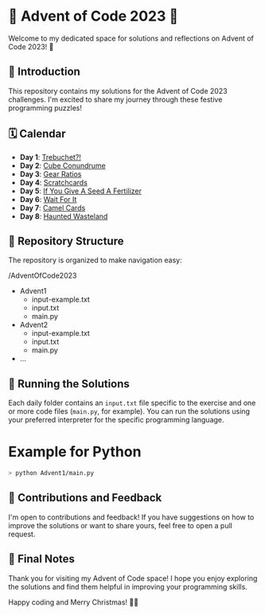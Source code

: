 # 🎄 Advent of Code 2023 🎅

Welcome to my dedicated space for solutions and reflections on Advent of Code 2023! 🌟

## 🚀 Introduction

This repository contains my solutions for the Advent of Code 2023 challenges. I'm excited to share my journey through these festive programming puzzles!

## 🗓️ Calendar

- **Day 1**: [Trebuchet?!](https://adventofcode.com/2023/day/1)
- **Day 2**: [Cube Conundrume](https://adventofcode.com/2023/day/2)
- **Day 3**: [Gear Ratios](https://adventofcode.com/2023/day/3)
- **Day 4**: [Scratchcards](https://adventofcode.com/2023/day/4)
- **Day 5**: [If You Give A Seed A Fertilizer](https://adventofcode.com/2023/day/5)
- **Day 6**: [Wait For It](https://adventofcode.com/2023/day/6)
- **Day 7**: [Camel Cards](https://adventofcode.com/2023/day/7)
- **Day 8**: [Haunted Wasteland](https://adventofcode.com/2023/day/8)
<!--
- **Day 9**: [Wait For It](https://adventofcode.com/2023/day/9)
- **Day 10**: [Wait For It](https://adventofcode.com/2023/day/10)
- **Day 11**: [Wait For It](https://adventofcode.com/2023/day/11)
- **Day 12**: [Wait For It](https://adventofcode.com/2023/day/12)
- **Day 13**: [Wait For It](https://adventofcode.com/2023/day/13)
- **Day 14**: [Wait For It](https://adventofcode.com/2023/day/14)
- **Day 15**: [Wait For It](https://adventofcode.com/2023/day/15)
- **Day 16**: [Wait For It](https://adventofcode.com/2023/day/16)
- **Day 17**: [Wait For It](https://adventofcode.com/2023/day/17)
- **Day 18**: [Wait For It](https://adventofcode.com/2023/day/18)
- **Day 19**: [Wait For It](https://adventofcode.com/2023/day/19)
- **Day 20**: [Wait For It](https://adventofcode.com/2023/day/20)
- **Day 21**: [Wait For It](https://adventofcode.com/2023/day/21)
- **Day 22**: [Wait For It](https://adventofcode.com/2023/day/22)
- **Day 23**: [Wait For It](https://adventofcode.com/2023/day/23)
- **Day 24**: [Wait For It](https://adventofcode.com/2023/day/24)
- **Day 25**: [Wait For It](https://adventofcode.com/2023/day/25)
 -->
## 📂 Repository Structure

The repository is organized to make navigation easy:

/AdventOfCode2023

- Advent1
  - input-example.txt
  - input.txt
  - main.py
- Advent2
  - input-example.txt
  - input.txt
  - main.py
- ...

## 🤖 Running the Solutions

Each daily folder contains an `input.txt` file specific to the exercise and one or more code files (`main.py`, for example). You can run the solutions using your preferred interpreter for the specific programming language.

# Example for Python

```bash
> python Advent1/main.py
```

## 🎁 Contributions and Feedback

I'm open to contributions and feedback! If you have suggestions on how to improve the solutions or want to share yours, feel free to open a pull request.

## 📜 Final Notes

Thank you for visiting my Advent of Code space! I hope you enjoy exploring the solutions and find them helpful in improving your programming skills.

Happy coding and Merry Christmas! 🎁🎉
